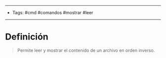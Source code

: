 --------------------
- Tags: #cmd #comandos #mostrar #leer
-----------------------------
# Definición

> Permite leer y mostrar el contenido de un archivo en orden inverso.